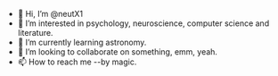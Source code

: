- 👋 Hi, I’m @neutX1
- 👀 I’m interested in psychology, neuroscience, computer science and literature.
- 🌱 I’m currently learning astronomy.
- 💞️ I’m looking to collaborate on something, emm, yeah.
- 📫 How to reach me --by magic.

<!---
neutX1/neutX1 is a ✨ special ✨ repository because its `README.md` (this file) appears on your GitHub profile.
You can click the Preview link to take a look at your changes.
--->
